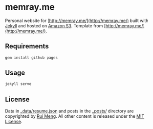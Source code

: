 # memray.me

Personal website for [http://memray.me/](http://memray.me/) built with [Jekyll](http://jekyllrb.com/) and hosted on [Amazon S3](https://aws.amazon.com/s3/). Template from [http://memray.me/](http://memray.me/).
## Requirements

```sh
gem install github pages
```

## Usage

```sh
jekyll serve
```

## License

Data in [_data/resume.json](_data/resume.json) and posts in the [_posts/](_posts/) directory are copyrighted by [Rui Meng](http://memray.me "Rui Meng's Website"). All other content is released under the [MIT License](http://www.opensource.org/licenses/MIT).
